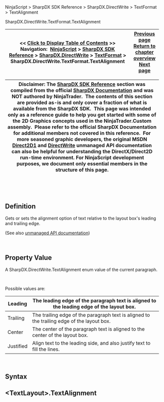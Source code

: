 ﻿


NinjaScript \> SharpDX SDK Reference \> SharpDX.DirectWrite \> TextFormat \> TextAlignment






















SharpDX.DirectWrite.TextFormat.TextAlignment







| \<\< [Click to Display Table of Contents](sharpdx_directwrite_textformat_textalignment.md) \>\> **Navigation:**     [NinjaScript](ninjascript.md) \> [SharpDX SDK Reference](sharpdx_sdk_reference.md) \> [SharpDX.DirectWrite](sharpdx_directwrite.md) \> [TextFormat](sharpdx_directwrite_textformat.md) \> SharpDX.DirectWrite.TextFormat.TextAlignment | [Previous page](sharpdx_directwrite_textformat_readingdirection.md) [Return to chapter overview](sharpdx_directwrite_textformat.md) [Next page](sharpdx_directwrite_textformat_wordwrapping.md) |
| --- | --- |













| Disclaimer: The [SharpDX SDK Reference](sharpdx_sdk_reference.md) section was compiled from the official [SharpDX Documentation](http://sharpdx.org/) and was NOT authored by NinjaTrader.  The contents of this section are provided as\-is and only cover a fraction of what is available from the SharpDX SDK.  This page was intended only as a reference guide to help you get started with some of the 2D Graphics concepts used in the NinjaTrader.Custom assembly.  Please refer to the official SharpDX Documentation for additional members not covered in this reference.  For more seasoned graphic developers, the original MSDN [Direct2D1](https://msdn.microsoft.com/en-us/library/windows/desktop/dd370990.aspx) and [DirectWrite](https://msdn.microsoft.com/en-us/library/windows/desktop/dd368038.aspx) unmanaged API documentation can also be helpful for understanding the DirectX/Direct2D run\-time environment. For NinjaScript development purposes, we document only essential members in the structure of this page. |
| --- |



 


 


## Definition


Gets or sets the alignment option of text relative to the layout box's leading and trailing edge. 


(See also [unmanaged API documentation](http://msdn.microsoft.com/en-us/library/dd316681.aspx))


 


## Property Value


A SharpDX.DirectWrite.TextAlignment enum value of the current paragraph.


   

Possible values are:




| Leading | The leading edge of the paragraph text is aligned to the leading edge of the layout box. |
| --- | --- |
| Trailing | The trailing edge of the paragraph text is aligned to the trailing edge of the layout box. |
| Center | The center of the paragraph text is aligned to the center of the layout box. |
| Justified | Align text to the leading side, and also justify text to fill the lines. |



 


## Syntax


## \<TextLayout\>.TextAlignment








